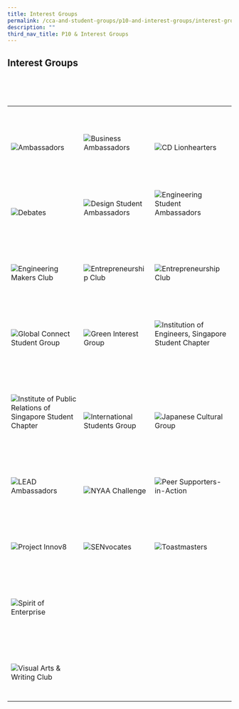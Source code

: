 ```yaml
---
title: Interest Groups
permalink: /cca-and-student-groups/p10-and-interest-groups/interest-groups/
description: ""
third_nav_title: P10 & Interest Groups
---
```

## Interest Groups 

<div>
    <table>
        <tr>
					<td style="max-width:33%; vertical-align:bottom; border:none"><br>
                <a href="/interest-groups/ambassadors/" style="text-decoration: none">
                    <image src="/images/Interest Groups/AMBASSADORS_button-01-v2.png" style="display:block;margin-left:auto;margin-right:auto;" alt="Ambassadors">
                    </image>
                </a>
            </td>
            <td style="max-width:33%; vertical-align:bottom; border:none"><br>
                <a href="/interest-groups/business-ambassadors/" style="text-decoration: none">
                    <image src="/images/Interest Groups/BA_button-01.png" style="display:block;margin-left:auto;margin-right:auto;" alt="Business Ambassadors">
                    </image>
                </a>
            </td>
					<td style="max-width:33%; vertical-align:bottom; border:none"><br>
                <a href="/interest-groups/cd-lionhearters/" style="text-decoration: none">
                    <image src="/images/Interest Groups/LIONHEARTERS_button-01-v2.png" style="display:block;margin-left:auto;margin-right:auto;" alt="CD Lionhearters">
                    </image>
                </a>
            </td>
        </tr>
        <tr>
					<td style="max-width:33%; vertical-align:bottom; border:none"><br>
                <a href="/interest-groups/debates/" style="text-decoration: none">
                    <image src="/images/Interest Groups/DEBATES_button-01-v2.png" style="display:block;margin-left:auto;margin-right:auto;" alt="Debates">
                    </image>
                </a>
            </td>
					<td style="max-width:33%; vertical-align:bottom; border:none"><br>
                <a href="/interest-groups/design-student-ambassadors/" style="text-decoration: none">
                    <image src="/images/Interest Groups/DSA_button-01.png" style="display:block;margin-left:auto;margin-right:auto;" alt="Design Student Ambassadors">
                    </image>
                </a>
            </td>
            <td style="max-width:33%; vertical-align:bottom; border:none"><br>
                <a href="/interest-groups/engineering-student-ambassadors/" style="text-decoration: none">
                    <image src="/images/Interest Groups/ESA_button-01.png" style="display:block;margin-left:auto;margin-right:auto;" alt="Engineering Student Ambassadors">
                    </image>
                </a>
            </td>
					</tr>
			<tr>
            <td style="max-width:33%; vertical-align:bottom; border:none"><br>
                <a href="/interest-groups/engineering-makers-club/" style="text-decoration: none">
                    <image src="/images/Interest Groups/EMC_button-01.png" style="display:block;margin-left:auto;margin-right:auto;" alt="Engineering Makers Club">
                    </image>
                </a>
					</td>
					<td style="max-width:33%; vertical-align:bottom; border:none"><br>
                <a href="/interest-groups/entrepreneurship-club/" style="text-decoration: none">
                    <image src="/images/Interest Groups/EC_button-01.png" style="display:block;margin-left:auto;margin-right:auto;" alt="Entrepreneurship Club">
                    </image>
                </a>
            </td>
					<td style="max-width:33%; vertical-align:bottom; border:none"><br>
                <a href="/interest-groups/entrepreneurship-club/" style="text-decoration: none">
                    <image src="/images/Interest Groups/FITS_button-01.png" style="display:block;margin-left:auto;margin-right:auto;" alt="Entrepreneurship Club">
                    </image>
                </a>
            </td>
        </tr>
        <tr>
            <td style="max-width:33%; vertical-align:bottom; border:none"><br>
                <a href="/interest-groups/global-connect-student-group/" style="text-decoration: none">
                    <image src="/images/Interest Groups/GCSG_button-01.png" style="display:block;margin-left:auto;margin-right:auto;" alt="Global Connect Student Group">
                    </image>
                </a>
            </td>
            <td style="max-width:33%; vertical-align:bottom; border:none"><br>
                <a href="/interest-groups/green-interest-group/" style="text-decoration: none">
                    <image src="/images/Interest Groups/GIG_button-01.png" style="display:block;margin-left:auto;margin-right:auto;" alt="Green Interest Group">
                    </image>
                </a>
            </td>
					<td style="max-width:33%; vertical-align:bottom; border:none"><br>
                <a href="/interest-groups/ies-student-chapter/" style="text-decoration: none">
                    <image src="/images/Interest Groups/IES_button-01.png" style="display:block;margin-left:auto;margin-right:auto;" alt="Institution of Engineers, Singapore Student Chapter">
                    </image>
                </a>
            </td>
        </tr>
        <tr>
					<td style="max-width:33%; vertical-align:bottom; border:none"><br>
                <a href="/interest-groups/iprs-student-chapter/" style="text-decoration: none">
                    <image src="/images/Interest Groups/IPRS_button-01-v2.png" style="display:block;margin-left:auto;margin-right:auto;" alt="Institute of Public Relations of Singapore Student Chapter">
                    </image>
                </a>
            </td>
					<td style="max-width:33%; vertical-align:bottom; border:none"><br>
                <a href="/interest-groups/international-students-group/" style="text-decoration: none">
                    <image src="/images/Interest Groups/ISG_button-01-v2.png" style="display:block;margin-left:auto;margin-right:auto;" alt="International Students Group">
                    </image>
                </a>
            </td>
            <td style="max-width:33%; vertical-align:bottom; border:none"><br>
                <a href="/interest-groups/japanese-cultural-group/" style="text-decoration: none">
                    <image src="/images/Interest Groups/JCG_button-01.png" style="display:block;margin-left:auto;margin-right:auto;" alt="Japanese Cultural Group">
                    </image>
                </a>
            </td>
        </tr>
        <tr>
            <td style="max-width:33%; vertical-align:bottom; border:none"><br>
                <a href="/interest-groups/LEAD-ambassadors/" style="text-decoration: none">
                    <image src="/images/Interest Groups/LEAD_button-01.png" style="display:block;margin-left:auto;margin-right:auto;" alt="LEAD Ambassadors">
                    </image>
                </a>
            </td>
            <td style="max-width:33%; vertical-align:bottom; border:none"><br>
                <a href="/interest-groups/nyaa-challenge/" style="text-decoration: none">
                    <image src="/images/Interest Groups/NYAA_button-01.png" style="display:block;margin-left:auto;margin-right:auto;" alt="NYAA Challenge">
                    </image>
                </a>
            </td>
            <td style="max-width:33%; vertical-align:bottom; border:none"><br>
                <a href="/interest-groups/peer-supporters-in-action/" style="text-decoration: none">
                    <image src="/images/Interest Groups/PSIA_button-01.png" style="display:block;margin-left:auto;margin-right:auto;" alt="Peer Supporters-in-Action">
                    </image>
                </a>
            </td>
        </tr>
        <tr>
            <td style="max-width:33%; vertical-align:bottom; border:none"><br>
                <a href="/interest-groups/project-innov8/" style="text-decoration: none">
                    <image src="/images/Interest Groups/PROJECT INNOV8_button-01.png" style="display:block;margin-left:auto;margin-right:auto;" alt="Project Innov8">
                    </image>
                </a>
            </td>
            <td style="max-width:33%; vertical-align:bottom; border:none"><br>
                <a href="/interest-groups/senvocates/" style="text-decoration: none">
                    <image src="/images/Interest Groups/SENVOCATES_button-01.png" style="display:block;margin-left:auto;margin-right:auto;" alt="SENvocates">
                    </image>
                </a>
            </td>
            <td style="max-width:33%; vertical-align:bottom; border:none"><br>
                <a href="/interest-groups/toastmasters/" style="text-decoration: none">
                    <image src="/images/Interest Groups/TOASTMASTERS_button-01.png" style="display:block;margin-left:auto;margin-right:auto;" alt="Toastmasters">
                    </image>
                </a>
            </td> 
        </tr>
        <tr>
					<td style="max-width:33%; vertical-align:bottom; border:none"><br>
                <a href="/interest-groups/spirit-of-enterprise/" style="text-decoration: none">
                    <image src="/images/Interest Groups/SOE_button-01-v2.png" style="display:block;margin-left:auto;margin-right:auto;" alt="Spirit of Enterprise">
                    </image>
                </a>
            </td>
        </tr>
        <tr>
            <td style="max-width:33%; vertical-align:bottom; border:none"><br>
                <a href="/interest-groups/visual-arts-and-writing-club/" style="text-decoration: none">
                    <image src="/images/Interest Groups/VAWC_button-01.png" style="display:block;margin-left:auto;margin-right:auto;" alt="Visual Arts & Writing Club">
                    </image>
                </a>
            </td>
        </tr>
    </table>
</div>